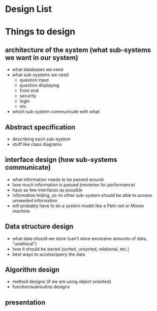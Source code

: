 Design List
=======
# Things to design
## architecture of the system (what sub-systems we want in our system)
* what databases we need
* what sub-systems we need
    * question input
    * question displaying
    * front end 
    * security 
    * login 
    * etc.
* which sub-system communicate with what 
## Abstract specification
* describing each sub-system 
* stuff like class diagrams
## interface design (how sub-systems communicate)
* what information needs to be passed around
* how much information is passed (minimise for performance)
* have as few interfaces as possible
* information hiding, so no other sub-system should be able to access unneeded information
* will probably have to do a system model like a Petri net or Moore machine
## Data structure design
* what data should we store (can't store excessive amounts of data, "unethical")
* how it should be stored (sorted, unsorted, relational, etc.)
* best ways to access/query the data
## Algorithm design
* method designs (if we are using object oriented)
* function/subroutine designs
## presentation

